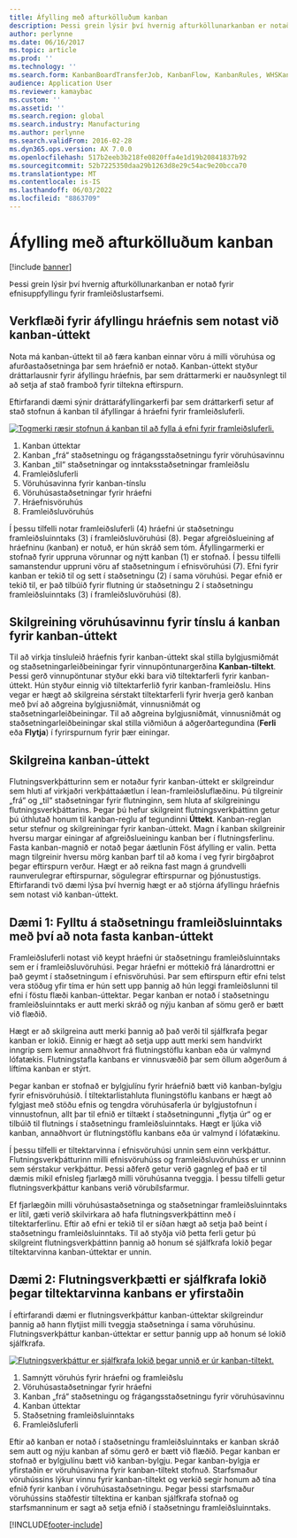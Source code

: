 ```yaml
---
title: Áfylling með afturkölluðum kanban
description: Þessi grein lýsir því hvernig afturköllunarkanban er notað fyrir efnisuppfyllingu fyrir framleiðslustarfsemi.
author: perlynne
ms.date: 06/16/2017
ms.topic: article
ms.prod: ''
ms.technology: ''
ms.search.form: KanbanBoardTransferJob, KanbanFlow, KanbanRules, WHSKanbanWaveTable, WHSKanbanWaveTableListPage
audience: Application User
ms.reviewer: kamaybac
ms.custom: ''
ms.assetid: ''
ms.search.region: global
ms.search.industry: Manufacturing
ms.author: perlynne
ms.search.validFrom: 2016-02-28
ms.dyn365.ops.version: AX 7.0.0
ms.openlocfilehash: 517b2eeb3b218fe0820ffa4e1d19b20841837b92
ms.sourcegitcommit: 52b7225350daa29b1263d8e29c54ac9e20bcca70
ms.translationtype: MT
ms.contentlocale: is-IS
ms.lasthandoff: 06/03/2022
ms.locfileid: "8863709"
---
```

# <a name="replenishment-with-withdrawal-kanbans"></a>Áfylling með afturkölluðum kanban

[!include [banner](../includes/banner.md)]

Þessi grein lýsir því hvernig afturköllunarkanban er notað fyrir efnisuppfyllingu fyrir framleiðslustarfsemi.

## <a name="workflow-for-material-replenishment-that-uses-the-withdrawal-kanban"></a>Verkflæði fyrir áfyllingu hráefnis sem notast við kanban-úttekt

Nota má kanban-úttekt til að færa kanban einnar vöru á milli vöruhúsa og afurðastaðsetninga þar sem hráefnið er notað. Kanban-úttekt styður dráttarlausnir fyrir áfyllingu hráefnis, þar sem dráttarmerki er nauðsynlegt til að setja af stað framboð fyrir tiltekna eftirspurn. 

Eftirfarandi dæmi sýnir dráttaráfyllingarkerfi þar sem dráttarkerfi setur af stað stofnun á kanban til áfyllingar á hráefni fyrir framleiðsluferli. 

[![Togmerki ræsir stofnun á kanban til að fylla á efni fyrir framleiðsluferli.](./media/material-replenishment-with-withdrawal-kanban.png)](./media/material-replenishment-with-withdrawal-kanban.png)

1.  Kanban úttektar
2.  Kanban „frá“ staðsetningu og frágangsstaðsetningu fyrir vöruhúsavinnu
3.  Kanban „til“ staðsetningar og inntaksstaðsetningar framleiðslu
4.  Framleiðsluferli
5.  Vöruhúsavinna fyrir kanban-tínslu
6.  Vöruhúsastaðsetningar fyrir hráefni
7.  Hráefnisvöruhús
8.  Framleiðsluvöruhús

Í þessu tilfelli notar framleiðsluferli (4) hráefni úr staðsetningu framleiðsluinntaks (3) í framleiðsluvöruhúsi (8). Þegar afgreiðslueining af hráefninu (kanban) er notuð, er hún skráð sem tóm. Áfyllingarmerki er stofnað fyrir uppruna vörunnar og nýtt kanban (1) er stofnað. Í þessu tilfelli samanstendur uppruni vöru af staðsetningum í efnisvöruhúsi (7). Efni fyrir kanban er tekið til og sett í staðsetningu (2) í sama vöruhúsi. Þegar efnið er tekið til, er það tilbúið fyrir flutning úr staðsetningu 2 í staðsetningu framleiðsluinntaks (3) í framleiðsluvöruhúsi (8).

## <a name="configure-warehouse-work-for-kanban-picking-for-the-withdrawal-kanban"></a>Skilgreining vöruhúsavinnu fyrir tínslu á kanban fyrir kanban-úttekt

Til að virkja tínsluleið hráefnis fyrir kanban-úttekt skal stilla bylgjusmiðmát og staðsetningarleiðbeiningar fyrir vinnupöntunargerðina **Kanban-tiltekt**. Þessi gerð vinnupöntunar styður ekki bara við tiltektarferli fyrir kanban-úttekt. Hún styður einnig við tiltektarferlið fyrir kanban-framleiðslu. Hins vegar er hægt að skilgreina sérstakt tiltektarferli fyrir hverja gerð kanban með því að aðgreina bylgjusniðmát, vinnusniðmát og staðsetningarleiðbeiningar. Til að aðgreina bylgjusniðmát, vinnusniðmát og staðsetningarleiðbeiningar skal stilla viðmiðun á aðgerðartegundina (**Ferli** eða **Flytja**) í fyrirspurnum fyrir þær einingar.

## <a name="configure-the-withdrawal-kanban"></a>Skilgreina kanban-úttekt

Flutningsverkþátturinn sem er notaður fyrir kanban-úttekt er skilgreindur sem hluti af virkjaðri verkþáttaáætlun í lean-framleiðsluflæðinu. Þú tilgreinir „frá“ og „til“ staðsetningar fyrir flutninginn, sem hluta af skilgreiningu flutningsverkþáttarins. Þegar þú hefur skilgreint flutningsverkþáttinn getur þú úthlutað honum til kanban-reglu af tegundinni **Úttekt**. Kanban-reglan setur stefnur og skilgreiningar fyrir kanban-úttekt. Magn í kanban skilgreinir hversu margar einingar af afgreiðslueiningu kanban ber í flutningsferlinu. Fasta kanban-magnið er notað þegar áætlunin Föst áfylling er valin. Þetta magn tilgreinir hversu mörg kanban þarf til að koma í veg fyrir birgðaþrot þegar eftirspurn verður. Hægt er að reikna fast magn á grundvelli raunverulegrar eftirspurnar, sögulegrar eftirspurnar og þjónustustigs. Eftirfarandi tvö dæmi lýsa því hvernig hægt er að stjórna áfyllingu hráefnis sem notast við kanban-úttekt.

## <a name="scenario-1-replenish-a-production-input-location-by-using-a-fixed-withdrawal-kanban"></a>Dæmi 1: Fylltu á staðsetningu framleiðsluinntaks með því að nota fasta kanban-úttekt

Framleiðsluferli notast við keypt hráefni úr staðsetningu framleiðsluinntaks sem er í framleiðsluvöruhúsi. Þegar hráefni er móttekið frá lánardrottni er það geymt í staðsetningum í efnisvöruhúsi. Þar sem eftirspurn eftir efni telst vera stöðug yfir tíma er hún sett upp þannig að hún leggi framleiðslunni til efni í föstu flæði kanban-úttektar. Þegar kanban er notað í staðsetningu framleiðsluinntaks er autt merki skráð og nýju kanban af sömu gerð er bætt við flæðið. 

Hægt er að skilgreina autt merki þannig að það verði til sjálfkrafa þegar kanban er lokið. Einnig er hægt að setja upp autt merki sem handvirkt inngrip sem kemur annaðhvort frá flutningstöflu kanban eða úr valmynd lófatækis. Flutningstafla kanbans er vinnusvæðið þar sem öllum aðgerðum á líftíma kanban er stýrt. 

Þegar kanban er stofnað er bylgjulínu fyrir hráefnið bætt við kanban-bylgju fyrir efnisvöruhúsið. Í tiltektarlistahluta fluningstöflu kanbans er hægt að fylgjast með stöðu efnis og tengdra vöruhúsaferla úr bylgjustofnun í vinnustofnun, allt þar til efnið er tiltækt í staðsetningunni „flytja úr“ og er tilbúið til flutnings í staðsetningu framleiðsluinntaks. Hægt er ljúka við kanban, annaðhvort úr flutningstöflu kanbans eða úr valmynd í lófatækinu. 

Í þessu tilfelli er tiltektarvinna í efnisvöruhúsi unnin sem einn verkþáttur. Flutningsverkþátturinn milli efnisvöruhúss og framleiðsluvöruhúss er unninn sem sérstakur verkþáttur. Þessi aðferð getur verið gagnleg ef það er til dæmis mikil efnisleg fjarlægð milli vöruhúsanna tveggja. Í þessu tilfelli getur flutningsverkþáttur kanbans verið vörubílsfarmur. 

Ef fjarlægðin milli vöruhúsastaðsetninga og staðsetningar framleiðsluinntaks er lítil, gæti verið skilvirkara að hafa flutningsverkþáttinn með í tiltektarferlinu. Eftir að efni er tekið til er síðan hægt að setja það beint í staðsetningu framleiðsluinntaks. Til að styðja við þetta ferli getur þú skilgreint flutningsverkþáttinn þannig að honum sé sjálfkrafa lokið þegar tiltektarvinna kanban-úttektar er unnin.

## <a name="scenario-2-automatically-complete-the-transfer-activity-when-kanban-picking-work-is-processed"></a>Dæmi 2: Flutningsverkþætti er sjálfkrafa lokið þegar tiltektarvinna kanbans er yfirstaðin

Í eftirfarandi dæmi er flutningsverkþáttur kanban-úttektar skilgreindur þannig að hann flytjist milli tveggja staðsetninga í sama vöruhúsinu. Flutningsverkþáttur kanban-úttektar er settur þannig upp að honum sé lokið sjálfkrafa. 

[![Flutningsverkþáttur er sjálfkrafa lokið þegar unnið er úr kanban-tiltekt.](./media/transfer-activities-when-processing-kanban-picking.png)](./media/transfer-activities-when-processing-kanban-picking.png)

1.  Samnýtt vöruhús fyrir hráefni og framleiðslu
2.  Vöruhúsastaðsetningar fyrir hráefni
3.  Kanban „frá“ staðsetningu og frágangsstaðsetningu fyrir vöruhúsavinnu
4.  Kanban úttektar
5.  Staðsetning framleiðsluinntaks
6.  Framleiðsluferli

Eftir að kanban er notað í staðsetningu framleiðsluinntaks er kanban skráð sem autt og nýju kanban af sömu gerð er bætt við flæðið. Þegar kanban er stofnað er bylgjulínu bætt við kanban-bylgju. Þegar kanban-bylgja er yfirstaðin er vöruhúsavinna fyrir kanban-tiltekt stofnuð. Starfsmaður vöruhússins lýkur vinnu fyrir kanban-tiltekt og verkið segir honum að tína efnið fyrir kanban í vöruhúsastaðsetningu. Þegar þessi starfsmaður vöruhússins staðfestir tiltektina er kanban sjálfkrafa stofnað og starfsmanninum er sagt að setja efnið í staðsetningu framleiðsluinntaks.



[!INCLUDE[footer-include](../../includes/footer-banner.md)]
